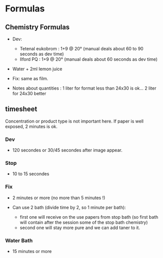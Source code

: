 # Formulas

## Chemistry Formulas

  * Dev:
    * Tetenal eukobrom : 1+9 @ 20° (manual deals about 60 to 90 seconds as dev time)
    * Ilford PQ : 1+9 @ 20° (manual deals about 60 seconds as dev time)
  * Water + 2ml lemon juice
  * Fix: same as film.

  * Notes about quantities : 1 liter for format less than 24x30 is ok... 2 liter for 24x30 better


## timesheet

Concentration or product type is not important here. 
If paper is well exposed, 2 minutes is ok. 

### Dev
  * 120 secondes or 30/45 secondes after image appear.

### Stop
  * 10 to 15 secondes

### Fix
  * 2 minutes or more (no more than 5 minutes !)

  * Can use 2 bath (divide time by 2, so 1 minute per bath):
    * first one will receive on the use papers from stop bath (so first bath will contain after the session some of the stop bath chemistry)
    * second one will stay more pure and we can add taner to it.

### Water Bath
  * 15 minutes or more
